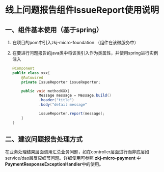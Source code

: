 # 线上问题报告组件IssueReport使用说明

## 一、组件基本使用（基于spring）

1. 在项目的pom中引入zkj-micro-foundation （组件在该微服务中）
2. 在要进行问题报告的java类中将该类引入作为类属性，并使用spring进行实例注入

    ```java
    @Component
    public class xxx{
        @Autowired
        private IssueReporter issueReporter;

        public void methodXXX{
                Message message = Message.build()
                .header("title")
                .body("detail message"

                issueReporter.report(message);
        }
    }
    ```

## 二、建议问题报告处理方式

在业务处理结果层面调用汇总业务问题，如在controller层面进行而非底层如service/dao层反应细节问题。详细使用可参照 **zkj-micro-payment** 中 **PaymentResponseExceptionHandler**中的使用。
